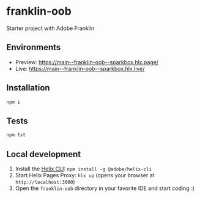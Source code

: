 # franklin-oob
Starter project with Adobe Franklin

## Environments
- Preview: https://main--franklin-oob--sparkbox.hlx.page/
- Live: https://main--franklin-oob--sparkbox.hlx.live/

## Installation

```sh
npm i
```

## Tests

```sh
npm tst
```

## Local development

1. Install the [Helix CLI](https://github.com/adobe/helix-cli): `npm install -g @adobe/helix-cli`
1. Start Helix Pages Proxy: `hlx up` (opens your browser at `http://localhost:3000`)
1. Open the `franklin-oob` directory in your favorite IDE and start coding :)
